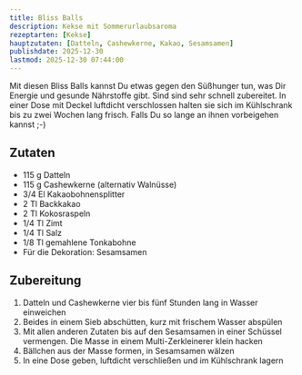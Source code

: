 ```yaml
---
title: Bliss Balls
description: Kekse mit Sommerurlaubsaroma
rezeptarten: [Kekse]
hauptzutaten: [Datteln, Cashewkerne, Kakao, Sesamsamen]
publishdate: 2025-12-30
lastmod: 2025-12-30 07:44:00
---
```


Mit diesen Bliss Balls kannst Du etwas gegen den Süßhunger tun, was Dir Energie und gesunde Nährstoffe gibt. Sind sind sehr schnell zubereitet. In einer Dose mit Deckel luftdicht verschlossen halten sie sich im Kühlschrank bis zu zwei Wochen lang frisch. Falls Du so lange an ihnen vorbeigehen kannst ;-)


## Zutaten

- 115 g Datteln
- 115 g Cashewkerne (alternativ Walnüsse)
- 3/4 El Kakaobohnensplitter
- 2 Tl Backkakao
- 2 Tl Kokosraspeln
- 1/4 Tl Zimt
- 1/4 Tl Salz
- 1/8 Tl gemahlene Tonkabohne
- Für die Dekoration: Sesamsamen
 

## Zubereitung

1. Datteln und Cashewkerne vier bis fünf Stunden lang in Wasser einweichen
2. Beides in einem Sieb abschütten, kurz mit frischem Wasser abspülen
3. Mit allen anderen Zutaten bis auf den Sesamsamen in einer Schüssel vermengen. Die Masse in einem Multi-Zerkleinerer klein hacken
4. Bällchen aus der Masse formen, in Sesamsamen wälzen
5. In eine Dose geben, luftdicht verschließen und im Kühlschrank lagern